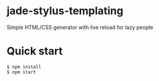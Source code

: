 # jade-stylus-templating
Simple HTML/CSS generator with live reload for lazy people

# Quick start

```
$ npm install
$ npm start
```